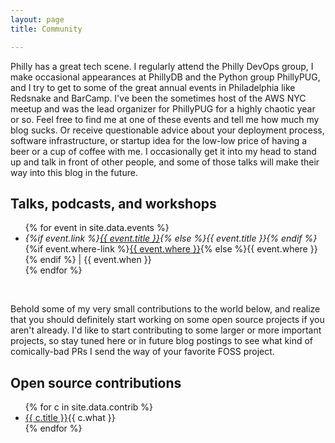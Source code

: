 ```yaml
---
layout: page
title: Community

---
```


Philly has a great tech scene. I regularly attend the Philly DevOps group, I make occasional appearances at PhillyDB and the Python group PhillyPUG, and I try to get to some of the great annual events in Philadelphia like Redsnake and BarCamp.  I've been the sometimes host of the AWS NYC meetup and was the lead organizer for PhillyPUG for a highly chaotic year or so. Feel free to find me at one of these events and tell me how much my blog sucks. Or receive questionable advice about your deployment process, software infrastructure, or startup idea for the low-low price of having a beer or a cup of coffee with me. I occasionally get it into my head to stand up and talk in front of other people, and some of those talks will make their way into this blog in the future.

## Talks, podcasts, and workshops

<ul class="listing">
{% for event in site.data.events %}
<li><i>
  {%if event.link %}<a href="{{ event.link }}">{{ event.title }}</a>{% else %}{{ event.title }}{% endif %}</i>
  <span>
  {%if event.where-link %}<a href="{{ event.where-link }}">{{ event.where }}</a>{% else %}{{ event.where }}{% endif %} | {{ event.when }}
  </span>
</li>
{% endfor %}
</ul>
<br/>

Behold some of my very small contributions to the world below, and realize that you should definitely start working on some open source projects if you aren't already.  I'd like to start contributing to some larger or more important projects, so stay tuned here or in future blog postings to see what kind of comically-bad PRs I send the way of your favorite FOSS project.

## Open source contributions

<ul class="listing">
{% for c in site.data.contrib %}
<li><a href="{{ c.link }}">{{ c.title }}</a><span>{{ c.what }}</span></li>
{% endfor %}
</ul>
